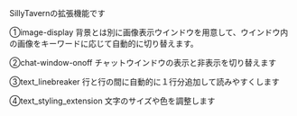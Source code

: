 SillyTavernの拡張機能です

①image-display
背景とは別に画像表示ウインドウを用意して、ウインドウ内の画像をキーワードに応じて自動的に切り替えます。

②chat-window-onoff
チャットウインドウの表示と非表示を切り替えます

③text_linebreaker
行と行の間に自動的に１行分追加して読みやすくします

④text_styling_extension
文字のサイズや色を調整します
